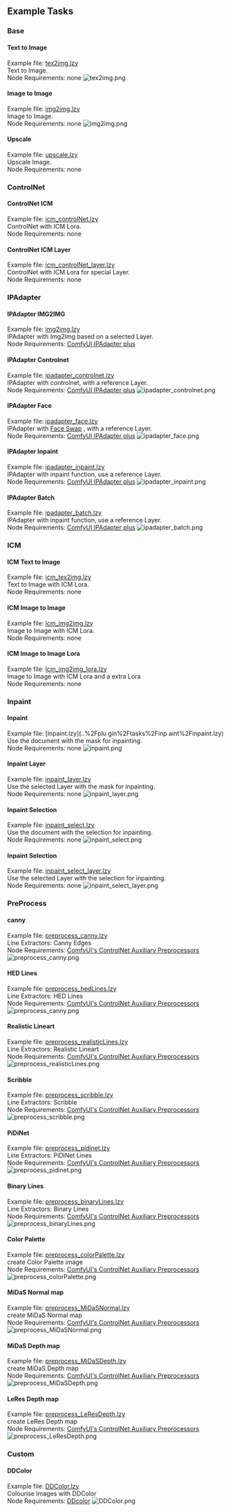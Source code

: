## Example Tasks

### Base
#### Text to Image
Example file: [tex2img.lzy](..%2Fplugin%2Ftasks%2Ftex2img.lzy) \
Text to Image. \
Node Requirements: none
![tex2img.png](..%2Fplugin%2Ftasks%2Ftex2img.png)

#### Image to Image
Example file: [img2img.lzy](..%2Fplugin%2Ftasks%2Fimg2img.lzy) \
Image to Image. \
Node Requirements: none
![img2img.png](..%2Fplugin%2Ftasks%2Fimg2img.png)

#### Upscale
Example file: [upscale.lzy](..%2Fplugin%2Ftasks%2Fupscale.lzy) \
Upscale Image. \
Node Requirements: none

### ControlNet
#### ControlNet ICM
Example file: [icm_controlNet.lzy](..%2Fplugin%2Ftasks%2Fcontrolnet%2Ficm_controlNet.lzy) \
ControlNet with ICM Lora. \
Node Requirements: none

#### ControlNet ICM Layer
Example file: [icm_controlNet_layer.lzy](..%2Fplugin%2Ftasks%2Fcontrolnet%2Ficm_controlNet_layer.lzy) \
ControlNet with ICM Lora for special Layer. \
Node Requirements: none

### IPAdapter
#### IPAdapter IMG2IMG
Example file: [img2img.lzy](..%2Fplugin%2Ftasks%2Fipadapter%2Fimg2img.lzy) \
IPAdapter with Img2Img based on a selected Layer. \
Node Requirements: [ComfyUI IPAdapter plus](https://github.com/cubiq/ComfyUI_IPAdapter_plus)

#### IPAdapter Controlnet
Example file: [ipadapter_controlnet.lzy](..%2Fplugin%2Ftasks%2Fipadapter%2Fipadapter_controlnet.lzy)\
IPAdapter with controlnet, with a reference Layer. \
Node Requirements:  [ComfyUI IPAdapter plus](https://github.com/cubiq/ComfyUI_IPAdapter_plus)
![ipadapter_controlnet.png](..%2Fplugin%2Ftasks%2Fipadapter%2Fipadapter_controlnet.png)

#### IPAdapter Face
Example file: [ipadapter_face.lzy](..%2Fplugin%2Ftasks%2Fipadapter%2Fipadapter_face.lzy)\
IPAdapter with [Face Swap](https://github.com/cubiq/ComfyUI_IPAdapter_plus?tab=readme-ov-file#ipadapter-face) , with a reference Layer. \
Node Requirements:  [ComfyUI IPAdapter plus](https://github.com/cubiq/ComfyUI_IPAdapter_plus)
![ipadapter_face.png](..%2Fplugin%2Ftasks%2Fipadapter%2Fipadapter_face.png)

#### IPAdapter Inpaint
Example file: [ipadapter_inpaint.lzy](..%2Fplugin%2Ftasks%2Fipadapter%2Fipadapter_inpaint.lzy)\
IPAdapter with inpaint function, use a reference Layer. \
Node Requirements:  [ComfyUI IPAdapter plus](https://github.com/cubiq/ComfyUI_IPAdapter_plus)
![ipadapter_inpaint.png](..%2Fplugin%2Ftasks%2Fipadapter%2Fipadapter_inpaint.png)

#### IPAdapter Batch
Example file: [ipadapter_batch.lzy](..%2Fplugin%2Ftasks%2Fipadapter%2Fipadapter_batch.lzy)\
IPAdapter with inpaint function, use a reference Layer. \
Node Requirements:  [ComfyUI IPAdapter plus](https://github.com/cubiq/ComfyUI_IPAdapter_plus)
![ipadapter_batch.png](..%2Fplugin%2Ftasks%2Fipadapter%2Fipadapter_batch.png)

### ICM
#### ICM Text to Image
Example file: [icm_tex2img.lzy](..%2Fplugin%2Ftasks%2Flcm%2Ficm_tex2img.lzy) \
Text to Image with ICM Lora. \
Node Requirements: none

#### ICM Image to Image
Example file: [lcm_img2img.lzy](..%2Fplugin%2Ftasks%2Flcm%2Flcm_img2img.lzy) \
Image to Image with ICM Lora. \
Node Requirements: none

#### ICM Image to Image Lora
Example file: [lcm_img2img_lora.lzy](..%2Fplugin%2Ftasks%2Flcm%2Flcm_img2img_lora.lzy) \
Image to Image with ICM Lora and a extra Lora \
Node Requirements: none

### Inpaint
#### Inpaint 
Example file: [inpaint.lzy](..%2Fplu gin%2Ftasks%2Finp aint%2Finpaint.lzy) \
Use the document with the mask for inpainting. \
Node Requirements: none 
![inpaint.png](..%2Fplugin%2Ftasks%2Finpaint%2Finpaint.png)

#### Inpaint Layer
Example file: [inpaint_layer.lzy](..%2Fplugin%2Ftasks%2Finpaint%2Finpaint_layer.lzy) \
Use the selected Layer with the mask for inpainting. \
Node Requirements: none
![inpaint_layer.png](..%2Fplugin%2Ftasks%2Finpaint%2Finpaint_layer.png)

#### Inpaint Selection
Example file: [inpaint_select.lzy](..%2Fplugin%2Ftasks%2Finpaint%2Finpaint_select.lzy)\
Use the document with the selection for inpainting. \
Node Requirements: none
![inpaint_select.png](..%2Fplugin%2Ftasks%2Finpaint%2Finpaint_select.png)

#### Inpaint Selection
Example file: [inpaint_select_layer.lzy](..%2Fplugin%2Ftasks%2Finpaint%2Finpaint_select_layer.lzy)\
Use the selected Layer with the selection for inpainting. \
Node Requirements: none
![inpaint_select_layer.png](..%2Fplugin%2Ftasks%2Finpaint%2Finpaint_select_layer.png)

### PreProcess
#### canny
Example file: [preprocess_canny.lzy](..%2Fplugin%2Ftasks%2Fpreprocess%2Fpreprocess_canny.lzy)\
Line Extractors: Canny Edges \
Node Requirements: [ComfyUI's ControlNet Auxiliary Preprocessors](https://github.com/Fannovel16/comfyui_controlnet_aux)
![preprocess_canny.png](..%2Fplugin%2Ftasks%2Fpreprocess%2Fpreprocess_canny.png)

#### HED Lines
Example file: [preprocess_hedLines.lzy](..%2Fplugin%2Ftasks%2Fpreprocess%2Fpreprocess_hedLines.lzy)\
Line Extractors: HED Lines \
Node Requirements: [ComfyUI's ControlNet Auxiliary Preprocessors](https://github.com/Fannovel16/comfyui_controlnet_aux)
![preprocess_canny.png](..%2Fplugin%2Ftasks%2Fpreprocess%2Fpreprocess_canny.png)

#### Realistic Lineart
Example file: [preprocess_realisticLines.lzy](..%2Fplugin%2Ftasks%2Fpreprocess%2Fpreprocess_realisticLines.lzy)\
Line Extractors: Realistic Lineart \
Node Requirements: [ComfyUI's ControlNet Auxiliary Preprocessors](https://github.com/Fannovel16/comfyui_controlnet_aux)
![preprocess_realisticLines.png](..%2Fplugin%2Ftasks%2Fpreprocess%2Fpreprocess_realisticLines.png)

#### Scribble
Example file: [preprocess_scribble.lzy](..%2Fplugin%2Ftasks%2Fpreprocess%2Fpreprocess_scribble.lzy)\
Line Extractors: Scribble \
Node Requirements: [ComfyUI's ControlNet Auxiliary Preprocessors](https://github.com/Fannovel16/comfyui_controlnet_aux)
![preprocess_scribble.png](..%2Fplugin%2Ftasks%2Fpreprocess%2Fpreprocess_scribble.png)

#### PiDiNet
Example file: [preprocess_pidinet.lzy](..%2Fplugin%2Ftasks%2Fpreprocess%2Fpreprocess_pidinet.lzy)\
Line Extractors: PiDINet Lines \
Node Requirements: [ComfyUI's ControlNet Auxiliary Preprocessors](https://github.com/Fannovel16/comfyui_controlnet_aux)
![preprocess_pidinet.png](..%2Fplugin%2Ftasks%2Fpreprocess%2Fpreprocess_pidinet.png)

#### Binary Lines
Example file: [preprocess_binaryLines.lzy](..%2Fplugin%2Ftasks%2Fpreprocess%2Fpreprocess_binaryLines.lzy)\
Line Extractors: Binary Lines \
Node Requirements: [ComfyUI's ControlNet Auxiliary Preprocessors](https://github.com/Fannovel16/comfyui_controlnet_aux)
![preprocess_binaryLines.png](..%2Fplugin%2Ftasks%2Fpreprocess%2Fpreprocess_binaryLines.png)

#### Color Palette
Example file: [preprocess_colorPalette.lzy](..%2Fplugin%2Ftasks%2Fpreprocess%2Fpreprocess_colorPalette.lzy)\
create Color Palette image \
Node Requirements: [ComfyUI's ControlNet Auxiliary Preprocessors](https://github.com/Fannovel16/comfyui_controlnet_aux)
![preprocess_colorPalette.png](..%2Fplugin%2Ftasks%2Fpreprocess%2Fpreprocess_colorPalette.png)

#### MiDaS Normal map
Example file: [preprocess_MiDaSNormal.lzy](..%2Fplugin%2Ftasks%2Fpreprocess%2Fpreprocess_MiDaSNormal.lzy)\
create MiDaS Normal map \
Node Requirements: [ComfyUI's ControlNet Auxiliary Preprocessors](https://github.com/Fannovel16/comfyui_controlnet_aux)
![preprocess_MiDaSNormal.png](..%2Fplugin%2Ftasks%2Fpreprocess%2Fpreprocess_MiDaSNormal.png)

#### MiDaS Depth map
Example file: [preprocess_MiDaSDepth.lzy](..%2Fplugin%2Ftasks%2Fpreprocess%2Fpreprocess_MiDaSDepth.lzy)\
create MiDaS Depth map \
Node Requirements: [ComfyUI's ControlNet Auxiliary Preprocessors](https://github.com/Fannovel16/comfyui_controlnet_aux)
![preprocess_MiDaSDepth.png](..%2Fplugin%2Ftasks%2Fpreprocess%2Fpreprocess_MiDaSDepth.png)

#### LeRes Depth map
Example file: [preprocess_LeResDepth.lzy](..%2Fplugin%2Ftasks%2Fpreprocess%2Fpreprocess_LeResDepth.lzy)\
create LeRes Depth map \
Node Requirements: [ComfyUI's ControlNet Auxiliary Preprocessors](https://github.com/Fannovel16/comfyui_controlnet_aux)
![preprocess_LeResDepth.png](..%2Fplugin%2Ftasks%2Fpreprocess%2Fpreprocess_LeResDepth.png)
### Custom
#### DDColor
Example file: [DDColor.lzy](..%2Fplugin%2Ftasks%2Fcustom%2FDDColor.lzy)\
Colourise Images with DDColor \
Node Requirements: [DDcolor](https://github.com/kijai/ComfyUI-DDColor?tab=readme-ov-file)
![DDColor.png](..%2Fplugin%2Ftasks%2Fcustom%2FDDColor.png)


